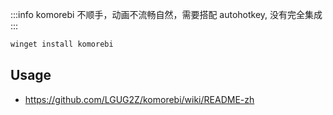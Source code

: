 :::info komorebi
不顺手，动画不流畅自然，需要搭配 autohotkey, 没有完全集成
:::

```js
winget install komorebi
```

## Usage

* https://github.com/LGUG2Z/komorebi/wiki/README-zh